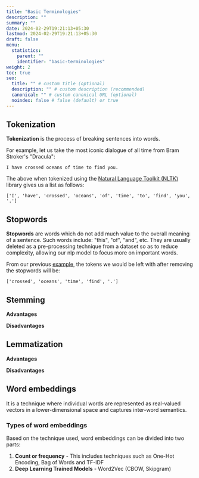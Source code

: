 ```yaml
---
title: "Basic Terminologies"
description: ""
summary: ""
date: 2024-02-29T19:21:13+05:30
lastmod: 2024-02-29T19:21:13+05:30
draft: false
menu:
  statistics:
    parent: ""
    identifier: "basic-terminologies"
weight: 2
toc: true
seo:
  title: "" # custom title (optional)
  description: "" # custom description (recommended)
  canonical: "" # custom canonical URL (optional)
  noindex: false # false (default) or true
---
```

## Tokenization

**Tokenization** is the process of breaking sentences into words.

For example, let us take the most iconic dialogue of all time from Bram Stroker's "Dracula":

```
I have crossed oceans of time to find you.
```

The above when tokenized using the [Natural Language Toolkit (NLTK)](https://www.nltk.org/) library gives us a list as follows:

```
['I', 'have', 'crossed', 'oceans', 'of', 'time', 'to', 'find', 'you', '.']
```

## Stopwords

**Stopwords** are words which do not add much value to the overall meaning of a sentence. Such words include: "this", "of", "and", etc. They are usually deleted as a pre-processing technique from a dataset so as to reduce complexity, allowing our nlp model to focus more on important words.

From our previous [example](#tokenization), the tokens we would be left with after removing the stopwords will be:
```
['crossed', 'oceans', 'time', 'find', '.']
```

## Stemming

**Advantages**

**Disadvantages**

## Lemmatization

**Advantages**

**Disadvantages**

## Word embeddings

It is a technique where individual words are represented as real-valued vectors in a lower-dimensional space and captures inter-word semantics.

### Types of word embeddings

Based on the technique used, word embeddings can be divided into two parts:
1. **Count or frequency** - This includes techniques such as One-Hot Encoding, Bag of Words and TF-IDF
2. **Deep Learning Trained Models** - Word2Vec (CBOW, Skipgram)